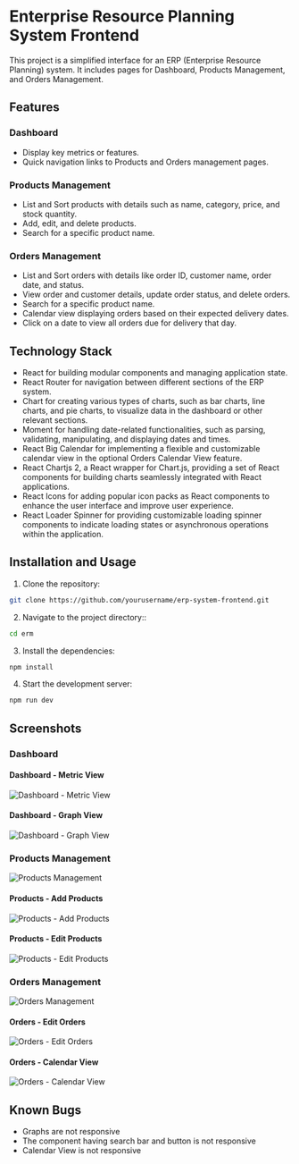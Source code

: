 # Enterprise Resource Planning System Frontend

This project is a simplified interface for an ERP (Enterprise Resource Planning) system. It includes pages for Dashboard, Products Management, and Orders Management.

## Features

### Dashboard

-   Display key metrics or features.
-   Quick navigation links to Products and Orders management pages.

### Products Management

-   List and Sort products with details such as name, category, price, and stock quantity.
-   Add, edit, and delete products.
-   Search for a specific product name.

### Orders Management

-   List and Sort orders with details like order ID, customer name, order date, and status.
-   View order and customer details, update order status, and delete orders.
-   Search for a specific product name.
-   Calendar view displaying orders based on their expected delivery dates.
-   Click on a date to view all orders due for delivery that day.

## Technology Stack

-   React for building modular components and managing application state.
-   React Router for navigation between different sections of the ERP system.
-   Chart for creating various types of charts, such as bar charts, line charts, and pie charts, to visualize data in the dashboard or other relevant sections.
-   Moment for handling date-related functionalities, such as parsing, validating, manipulating, and displaying dates and times.
-   React Big Calendar for implementing a flexible and customizable calendar view in the optional Orders Calendar View feature.
-   React Chartjs 2, a React wrapper for Chart.js, providing a set of React components for building charts seamlessly integrated with React applications.
-   React Icons for adding popular icon packs as React components to enhance the user interface and improve user experience.
-   React Loader Spinner for providing customizable loading spinner components to indicate loading states or asynchronous operations within the application.

## Installation and Usage

1.  Clone the repository:

```bash
git clone https://github.com/yourusername/erp-system-frontend.git
```

2.  Navigate to the project directory::

```bash
cd erm
```

3.  Install the dependencies:

```bash
npm install
```

4.  Start the development server:

```bash
npm run dev
```

## Screenshots

### Dashboard

#### Dashboard - Metric View

![Dashboard - Metric View](./screenshots/dashboard-metrics.png)

#### Dashboard - Graph View

![Dashboard - Graph View](./screenshots/dashboard-graph.png)

### Products Management

![Products Management](./screenshots/products.png)

#### Products - Add Products

![Products - Add Products](./screenshots/add-product.png)

#### Products - Edit Products

![Products - Edit Products](./screenshots/edit-product.png)

### Orders Management

![Orders Management](./screenshots/orders.png)

#### Orders - Edit Orders

![Orders - Edit Orders](./screenshots/edit-order.png)

#### Orders - Calendar View

![Orders - Calendar View](./screenshots/order-calendar.png)

## Known Bugs

-   Graphs are not responsive
-   The component having search bar and button is not responsive
-   Calendar View is not responsive
